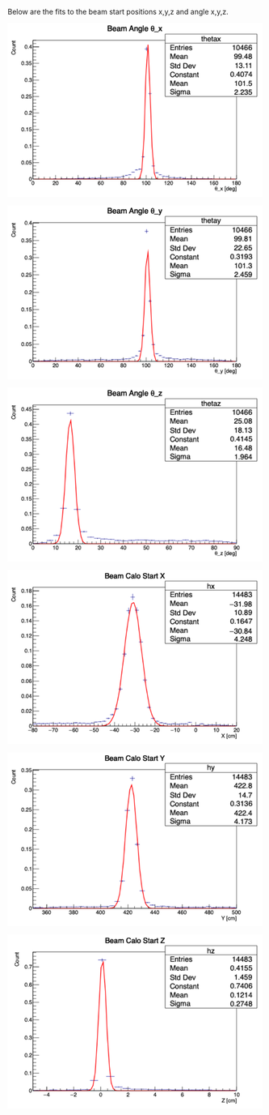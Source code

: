Below are the fits to the beam start positions x,y,z
and angle x,y,z.

![Beamax](beam_anglex_fit.png)

![Beamay](beam_angley_fit.png)

![Beamaz](beam_anglez_fit.png)

![Beamsx](beam_startx_fit.png)

![Beamsy](beam_starty_fit.png)

![Beamsz](beam_startz_fit.png)



